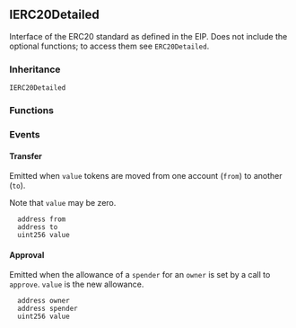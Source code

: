 ## IERC20Detailed



Interface of the ERC20 standard as defined in the EIP. Does not include
the optional functions; to access them see `ERC20Detailed`.

### Inheritance

```
IERC20Detailed
```


### Functions


### Events

#### Transfer



Emitted when `value` tokens are moved from one account (`from`) to
another (`to`).

Note that `value` may be zero.

```Solidity
  address from
  address to
  uint256 value
```
#### Approval



Emitted when the allowance of a `spender` for an `owner` is set by
a call to `approve`. `value` is the new allowance.

```Solidity
  address owner
  address spender
  uint256 value
```

